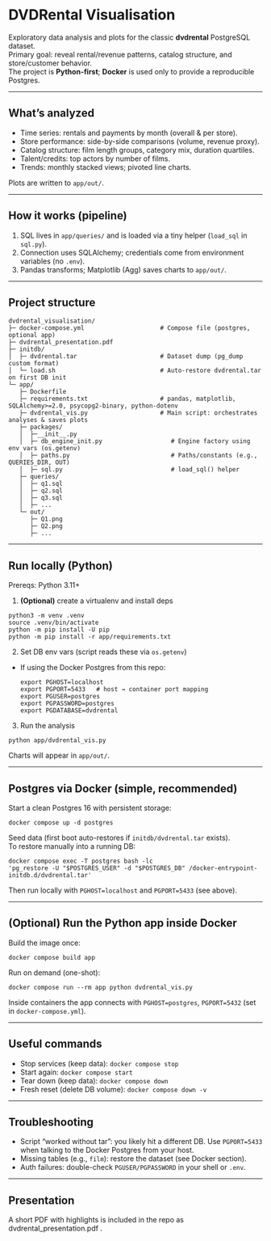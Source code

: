 # DVDRental Visualisation

Exploratory data analysis and plots for the classic **dvdrental** PostgreSQL dataset.  
Primary goal: reveal rental/revenue patterns, catalog structure, and store/customer behavior.  
The project is **Python-first**; **Docker** is used only to provide a reproducible Postgres.

---

## What’s analyzed

- Time series: rentals and payments by month (overall & per store).
- Store performance: side-by-side comparisons (volume, revenue proxy).
- Catalog structure: film length groups, category mix, duration quartiles.
- Talent/credits: top actors by number of films.
- Trends: monthly stacked views; pivoted line charts.

Plots are written to `app/out/`.

---

## How it works (pipeline)

1) SQL lives in `app/queries/` and is loaded via a tiny helper (`load_sql` in `sql.py`).  
2) Connection uses SQLAlchemy; credentials come from environment variables (no `.env`).  
3) Pandas transforms; Matplotlib (Agg) saves charts to `app/out/`.

---

## Project structure
```
dvdrental_visualisation/
├─ docker-compose.yml                     # Compose file (postgres, optional app)
├─ dvdrental_presentation.pdf
├─ initdb/
│  ├─ dvdrental.tar                       # Dataset dump (pg_dump custom format)
│  └─ load.sh                             # Auto-restore dvdrental.tar on first DB init
└─ app/
   ├─ Dockerfile
   ├─ requirements.txt                    # pandas, matplotlib, SQLAlchemy>=2.0, psycopg2-binary, python-dotenv
   ├─ dvdrental_vis.py                    # Main script: orchestrates analyses & saves plots
   ├─ packages/
   │  ├─__init__.py
   │  ├─ db_engine_init.py                   # Engine factory using env vars (os.getenv)
   │  ├─ paths.py                            # Paths/constants (e.g., QUERIES_DIR, OUT)
   │  ├─ sql.py                              # load_sql() helper
   ├─ queries/
   │  ├─ q1.sql
   │  ├─ q2.sql
   │  ├─ q3.sql
   │  ├─ ... 
   └─ out/
      ├─ Q1.png
      ├─ Q2.png
      ├─ ...  
```

---


## Run locally (Python)

Prereqs: Python 3.11+

1) **(Optional)** create a virtualenv and install deps
  ```
  python3 -m venv .venv
  source .venv/bin/activate
  python -m pip install -U pip
  python -m pip install -r app/requirements.txt
  ```

2) Set DB env vars (script reads these via `os.getenv`)
- If using the Docker Postgres from this repo:
  ```
  export PGHOST=localhost
  export PGPORT=5433   # host → container port mapping
  export PGUSER=postgres
  export PGPASSWORD=postgres
  export PGDATABASE=dvdrental
  ```

3) Run the analysis
  ```
  python app/dvdrental_vis.py
  ```

Charts will appear in `app/out/`.

---

## Postgres via Docker (simple, recommended)

Start a clean Postgres 16 with persistent storage:
  ```
  docker compose up -d postgres
  ```

Seed data (first boot auto-restores if `initdb/dvdrental.tar` exists).  
To restore manually into a running DB:
  ```
  docker compose exec -T postgres bash -lc
  'pg_restore -U "$POSTGRES_USER" -d "$POSTGRES_DB" /docker-entrypoint-initdb.d/dvdrental.tar'
  ```

Then run locally with `PGHOST=localhost` and `PGPORT=5433` (see above).

---

## (Optional) Run the Python app inside Docker

Build the image once:
  ```
  docker compose build app
  ```


Run on demand (one-shot):
  ```
  docker compose run --rm app python dvdrental_vis.py
  ```


Inside containers the app connects with `PGHOST=postgres`, `PGPORT=5432` (set in `docker-compose.yml`).

---

## Useful commands

- Stop services (keep data): `docker compose stop`
- Start again: `docker compose start`
- Tear down (keep data): `docker compose down`
- Fresh reset (delete DB volume): `docker compose down -v`

---

## Troubleshooting

- Script “worked without tar”: you likely hit a different DB. Use `PGPORT=5433` when talking to the Docker Postgres from your host.
- Missing tables (e.g., `film`): restore the dataset (see Docker section).
- Auth failures: double-check `PGUSER/PGPASSWORD` in your shell or `.env`.

---

## Presentation

A short PDF with highlights is included in the repo as dvdrental_presentation.pdf .



